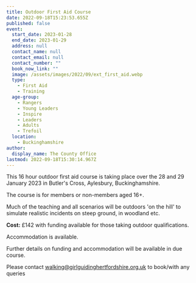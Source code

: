 ```yaml
---
title: Outdoor First Aid Course
date: 2022-09-18T15:23:53.655Z
published: false
event:
  start_date: 2023-01-28
  end_date: 2023-01-29
  address: null
  contact_name: null
  contact_email: null
  contact_number: ""
  book_now_link: ""
  image: /assets/images/2022/09/ext_first_aid.webp
  type:
    - First Aid
    - Training
  age-group:
    - Rangers
    - Young Leaders
    - Inspire
    - Leaders
    - Adults
    - Trefoil
  location:
    - Buckinghamshire
author:
  display_name: The County Office
lastmod: 2022-09-18T15:30:14.967Z
---
```

This 16 hour outdoor first aid course is taking place over the 28 and 29 January 2023 in Butler's Cross, Aylesbury, Buckinghamshire.

The course is for members or non-members aged 16+.

Much of the teaching and all scenarios will be outdoors 'on the hill' to simulate realistic incidents on steep ground, in woodland etc.  

**Cost:** £142 with funding available for those taking outdoor qualifications.

Accommodation is available.

Further details on funding and accommodation will be available in due course.  

Please contact <walking@girlguidinghertfordshire.org.uk> to book/with any queries

